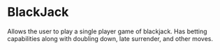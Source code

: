 # BlackJack
Allows the user to play a single player game of blackjack. Has betting capabilities along with doubling down, late surrender, and other moves. 
